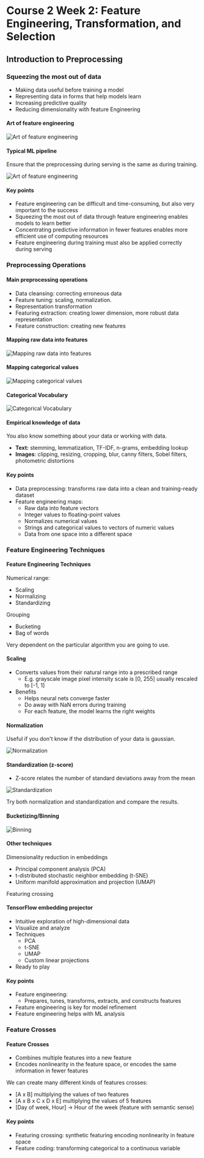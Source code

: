 # Course 2 Week 2: Feature Engineering, Transformation, and Selection

## Introduction to Preprocessing

### Squeezing the most out of data

- Making data useful before training a model
- Representing data in forms that help models learn
- Increasing predictive quality
- Reducing dimensionality with feature Engineering

#### Art of feature engineering

![Art of feature engineering](figures/course2/week2/art_of_feature_engineering.png)

#### Typical ML pipeline

Ensure that the preprocessing during serving is the same as during training.

![Art of feature engineering](figures/course2/week2/typical_ml_pipeline.png)

#### Key points

- Feature engineering can be difficult and time-consuming, but also very important to the success
- Squeezing the most out of data through feature engineering enables models to learn better
- Concentrating predictive information in fewer features enables more efficient use of computing resources
- Feature engineering during training must also be applied correctly during serving

### Preprocessing Operations

#### Main preprocessing operations

- Data cleansing: correcting erroneous data
- Feature tuning: scaling, normalization.
- Representation transformation
- Featuring extraction: creating lower dimension, more robust data representation
- Feature construction: creating new features

#### Mapping raw data into features

![Mapping raw data into features](figures/course2/week2/data_to_features.png)

#### Mapping categorical values

![Mapping categorical values](figures/course2/week2/map_categorical.png)

#### Categorical Vocabulary

![Categorical Vocabulary](figures/course2/week2/vocabulary.png)

#### Empirical knowledge of data

You also know something about your data or working with data.

- **Text:** stemming, lemmatization, TF-IDF, n-grams, embedding lookup
- **Images**: clipping, resizing, cropping, blur, canny filters, Sobel filters, photometric distortions

#### Key points

- Data preprocessing: transforms raw data into a clean and training-ready dataset
- Feature engineering maps:
    - Raw data into feature vectors
    - Integer values to floating-point values
    - Normalizes numerical values
    - Strings and categorical values to vectors of numeric values
    - Data from one space into a different space

### Feature Engineering Techniques

#### Feature Engineering Techniques

Numerical range:
- Scaling
- Normalizing
- Standardizing

Grouping
- Bucketing
- Bag of words

Very dependent on the particular algorithm you are going to use.

#### Scaling

- Converts values from their natural range into a prescribed range
    - E.g. grayscale image pixel intensity scale is [0, 255] usually rescaled to [-1, 1]
- Benefits
    - Helps neural nets converge faster
    - Do away with NaN errors during training
    - For each feature, the model learns the right weights

#### Normalization

Useful if you don't know if the distribution of your data is gaussian.

![Normalization](figures/course2/week2/normalization.png)

#### Standardization (z-score)

- Z-score relates the number of standard deviations away from the mean

![Standardization](figures/course2/week2/standardization.png)

Try both normalization and standardization and compare the results.

#### Bucketizing/Binning

![Binning](figures/course2/week2/binning.png)

#### Other techniques

Dimensionality reduction in embeddings
- Principal component analysis (PCA)
- t-distributed stochastic neighbor embedding (t-SNE)
- Uniform manifold approximation and projection (UMAP)

Featuring crossing

#### TensorFlow embedding projector

- Intuitive exploration of high-dimensional data
- Visualize and analyze
- Techniques
    - PCA
    - t-SNE
    - UMAP
    - Custom linear projections
- Ready to play

#### Key points

- Feature engineering:
    - Prepares, tunes, transforms, extracts, and constructs features
- Feature engineering is key for model refinement
- Feature engineering helps with ML analysis

### Feature Crosses

#### Feature Crosses

- Combines multiple features into a new feature
- Encodes nonlinearity in the feature space, or encodes the same information in fewer features

We can create many different kinds of features crosses:
- [A x B] multiplying the values of two features
- [A x B x C x D x E] multiplying the values of 5 features
- [Day of week, Hour] -> Hour of the week (feature with semantic sense)

#### Key points

- Featuring crossing: synthetic featuring encoding nonlinearity in feature space
- Feature coding: transforming categorical to a continuous variable